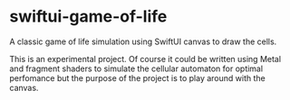 # swiftui-game-of-life
A classic game of life simulation using SwiftUI canvas to draw the cells.

This is an experimental project. Of course it could be written using Metal and fragment shaders to simulate the cellular automaton for optimal perfomance but the purpose of the project is to play around with the canvas.
